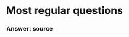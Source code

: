 # Most regular questions

### Answer: <a href="https://javascript.info" style="text-decoration: none;"> source </a>